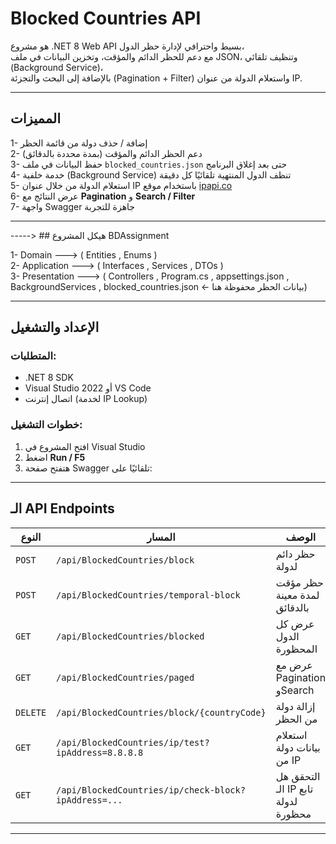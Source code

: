 # Blocked Countries API

 هو مشروع
 .NET 8 Web API بسيط واحترافي لإدارة حظر الدول،  
مع دعم للحظر الدائم والمؤقت، وتخزين البيانات في ملف JSON، وتنظيف تلقائي (Background Service)،  
بالإضافة إلى البحث والتجزئة (Pagination + Filter) واستعلام الدولة من عنوان IP.

---

##  المميزات

1- إضافة / حذف دولة من قائمة الحظر  
2- دعم الحظر الدائم والمؤقت (بمدة محددة بالدقائق)  
3- حفظ البيانات في ملف `blocked_countries.json` حتى بعد إغلاق البرنامج  
4- خدمة خلفية (Background Service) تنظف الدول المنتهية تلقائيًا كل دقيقة  
5- استعلام الدولة من خلال عنوان IP باستخدام موقع [ipapi.co](https://ipapi.co)  
6- عرض النتائج مع **Pagination** و **Search / Filter**  
7- واجهة Swagger جاهزة للتجربة 
<hr>

-----> ##  هيكل المشروع 
 BDAssignment   


1- Domain ---> ( Entities , Enums ) <br>
2- Application ---> ( Interfaces , Services , DTOs ) <br>
3- Presentation ---> ( Controllers , Program.cs , appsettings.json , BackgroundServices ,  blocked_countries.json ← بيانات الحظر محفوظة هنا)

---

##  الإعداد والتشغيل

###  المتطلبات:
-  .NET 8 SDK  
-  Visual Studio 2022 أو VS Code  
-  اتصال إنترنت (لخدمة IP Lookup)

###  خطوات التشغيل:
1. افتح المشروع في Visual Studio  
2. اضغط **Run / F5**  
3. هتفتح صفحة Swagger تلقائيًا على:


---

##  الـ API Endpoints

| النوع | المسار | الوصف |
|-------|--------|--------|
| `POST` | `/api/BlockedCountries/block` | حظر دائم لدولة |
| `POST` | `/api/BlockedCountries/temporal-block` | حظر مؤقت لمدة معينة بالدقائق |
| `GET` | `/api/BlockedCountries/blocked` | عرض كل الدول المحظورة |
| `GET` | `/api/BlockedCountries/paged` | عرض مع Pagination وSearch |
| `DELETE` | `/api/BlockedCountries/block/{countryCode}` | إزالة دولة من الحظر |
| `GET` | `/api/BlockedCountries/ip/test?ipAddress=8.8.8.8` | استعلام بيانات دولة من IP |
| `GET` | `/api/BlockedCountries/ip/check-block?ipAddress=...` | التحقق هل الـ IP تابع لدولة محظورة |

---


